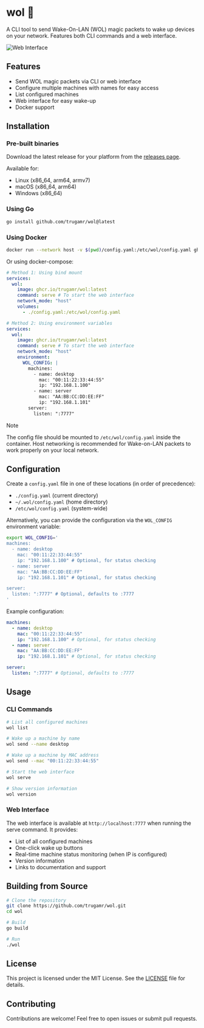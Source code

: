 # wol 🦭

A CLI tool to send Wake-On-LAN (WOL) magic packets to wake up devices on your
network. Features both CLI commands and a web interface.

<img src="assets/images/web.png" alt="Web Interface" />

## Features

- Send WOL magic packets via CLI or web interface
- Configure multiple machines with names for easy access
- List configured machines
- Web interface for easy wake-up
- Docker support

## Installation

### Pre-built binaries

Download the latest release for your platform from the
[releases page](https://github.com/trugamr/wol/releases).

Available for:

- Linux (x86_64, arm64, armv7)
- macOS (x86_64, arm64)
- Windows (x86_64)

### Using Go

```sh
go install github.com/trugamr/wol@latest
```

### Using Docker

```sh
docker run --network host -v $(pwd)/config.yaml:/etc/wol/config.yaml ghcr.io/trugamr/wol:latest
```

Or using docker-compose:

```yaml
# Method 1: Using bind mount
services:
  wol:
    image: ghcr.io/trugamr/wol:latest
    command: serve # To start the web interface
    network_mode: "host"
    volumes:
      - ./config.yaml:/etc/wol/config.yaml

# Method 2: Using environment variables
services:
  wol:
    image: ghcr.io/trugamr/wol:latest
    command: serve # To start the web interface
    network_mode: "host"
    environment:
      WOL_CONFIG: |
        machines:
          - name: desktop
            mac: "00:11:22:33:44:55"
            ip: "192.168.1.100"
          - name: server
            mac: "AA:BB:CC:DD:EE:FF"
            ip: "192.168.1.101"
        server:
          listen: ":7777"
```

> [!NOTE]
> The config file should be mounted to `/etc/wol/config.yaml` inside the
> container. Host networking is recommended for Wake-on-LAN packets to work
> properly on your local network.

## Configuration

Create a `config.yaml` file in one of these locations (in order of precedence):

- `./config.yaml` (current directory)
- `~/.wol/config.yaml` (home directory)
- `/etc/wol/config.yaml` (system-wide)

Alternatively, you can provide the configuration via the `WOL_CONFIG` environment variable:

```sh
export WOL_CONFIG='
machines:
  - name: desktop
    mac: "00:11:22:33:44:55"
    ip: "192.168.1.100" # Optional, for status checking
  - name: server
    mac: "AA:BB:CC:DD:EE:FF"
    ip: "192.168.1.101" # Optional, for status checking

server:
  listen: ":7777" # Optional, defaults to :7777
'
```

Example configuration:

```yaml
machines:
  - name: desktop
    mac: "00:11:22:33:44:55"
    ip: "192.168.1.100" # Optional, for status checking
  - name: server
    mac: "AA:BB:CC:DD:EE:FF"
    ip: "192.168.1.101" # Optional, for status checking

server:
  listen: ":7777" # Optional, defaults to :7777
```

## Usage

### CLI Commands

```sh
# List all configured machines
wol list

# Wake up a machine by name
wol send --name desktop

# Wake up a machine by MAC address
wol send --mac "00:11:22:33:44:55"

# Start the web interface
wol serve

# Show version information
wol version
```

### Web Interface

The web interface is available at `http://localhost:7777` when running the serve
command. It provides:

- List of all configured machines
- One-click wake up buttons
- Real-time machine status monitoring (when IP is configured)
- Version information
- Links to documentation and support

## Building from Source

```sh
# Clone the repository
git clone https://github.com/trugamr/wol.git
cd wol

# Build
go build

# Run
./wol
```

## License

This project is licensed under the MIT License. See the [LICENSE](LICENSE.md)
file for details.

## Contributing

Contributions are welcome! Feel free to open issues or submit pull requests.
